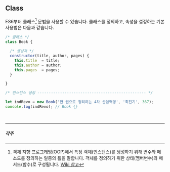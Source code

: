 ## Class

ES6부터 클래스[^1] 문법을 사용할 수 있습니다. 클래스를 정의하고, 속성을 설정하는 기본 사용법은 다음과 같습니다.

```js
/* 클래스 */
class Book {

  /* 생성자 */
  constructor(title, author, pages) {
    this.title  = title;
    this.author = author;
    this.pages  = pages;
  }

}

/* 인스턴스 생성 ------------------------------------------------ */

let indRevo = new Book('한 권으로 정리하는 4차 산업혁명', '최진기', 367);
console.log(indRevo); // Book {}
```

<br>

---

##### 각주

[^1]: 객체 지향 프로그래밍(OOP)에서 특정 객체(인스턴스)를 생성하기 위해 변수와 메소드를 정의하는 일종의 틀을 말합니다. 객체를 정의하기 위한 상태(멤버변수)와 메서드(함수)로 구성됩니다. [Wiki 참고](https://goo.gl/A8JzG8)